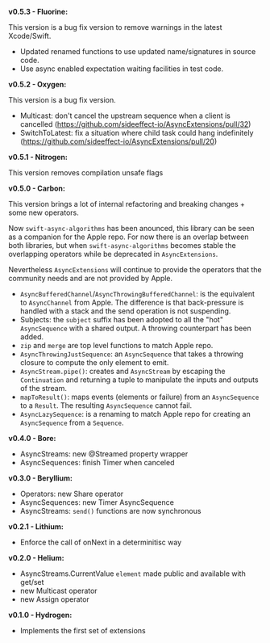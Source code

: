 **v0.5.3 - Fluorine:**

This version is a bug fix version to remove warnings in the latest Xcode/Swift.

- Updated renamed functions to use updated name/signatures in source code.
- Use async enabled expectation waiting facilities in test code.

**v0.5.2 - Oxygen:**

This version is a bug fix version.

- Multicast: don't cancel the upstream sequence when a client is cancelled (https://github.com/sideeffect-io/AsyncExtensions/pull/32)
- SwitchToLatest: fix a situation where child task could hang indefinitely (https://github.com/sideeffect-io/AsyncExtensions/pull/20)

**v0.5.1 - Nitrogen:**

This version removes compilation unsafe flags

**v0.5.0 - Carbon:**

This version brings a lot of internal refactoring and breaking changes + some new operators.

Now `swift-async-algorithms` has been anounced, this library can be seen as a companion for the Apple repo.
For now there is an overlap between both libraries, but when `swift-async-algorithms` becomes stable the overlapping operators while be deprecated in `AsyncExtensions`.

Nevertheless `AsyncExtensions` will continue to provide the operators that the community needs and are not provided by Apple.

- `AsyncBufferedChannel`/`AsyncThrowingBufferedChannel`: is the equivalent to `AsyncChannel` from Apple. The difference is that back-pressure is handled with a stack and the send operation is not suspending.
- Subjects: the `subject` suffix has been adopted to all the "hot" `AsyncSequence` with a shared output. A throwing counterpart has been added.
- `zip` and `merge` are top level functions to match Apple repo.
- `AsyncThrowingJustSequence`: an `AsyncSequence` that takes a throwing closure to compute the only element to emit.
- `AsyncStream.pipe()`: creates and `AsyncStream` by escaping the `Continuation` and returning a tuple to manipulate the inputs and outputs of the stream.
- `mapToResult()`: maps events (elements or failure) from an `AsyncSequence` to a `Result`. The resulting `AsyncSequence` cannot fail.
- `AsyncLazySequence`: is a renaming to match Apple repo for creating an `AsyncSequence` from a `Sequence`.

**v0.4.0 - Bore:**

- AsyncStreams: new @Streamed property wrapper
- AsyncSequences: finish Timer when canceled

**v0.3.0 - Beryllium:**

- Operators: new Share operator
- AsyncSequences: new Timer AsyncSequence
- AsyncStreams: `send()` functions are now synchronous

**v0.2.1 - Lithium:**

- Enforce the call of onNext in a determinitisc way

**v0.2.0 - Helium:**

- AsyncStreams.CurrentValue `element` made public and available with get/set
- new Multicast operator
- new Assign operator

**v0.1.0 - Hydrogen:**

- Implements the first set of extensions
